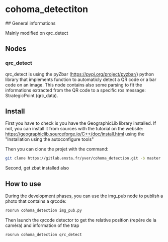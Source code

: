 # cohoma_detectiton

## General informations

Mainly modified on qrc_detect

## Nodes

### qrc_detect

qrc_detect is using the pyZbar (https://pypi.org/project/pyzbar/) python library that implements function to automaticly detect a QR code or a bar code on an image. This node contains also some parsing to fit the informations extracted from the QR code to a specific ros message: StrategicPoint (qrc_data).



## Install

First you have to check is you have the GeographicLib library installed.
If not, you can install it from sources with the tutorial on the website: https://geographiclib.sourceforge.io/C++/doc/install.html using the "Installation using the autoconfigure tools"

Then you can clone the projet with the command:
```bash
git clone https://gitlab.ensta.fr/yver/cohoma_detection.git -b master
```
Second, get zbat installed also

## How to use



During the development phases, you can use the img_pub node to publish a photo that contains a qrcode:

```bash
rosrun cohoma_detection img_pub.py 
```

Then launch the qrcode detector to get the relative position (repère de la caméra) and information of the trap

```bash
rosrun cohoma_detection qrc_detect
```